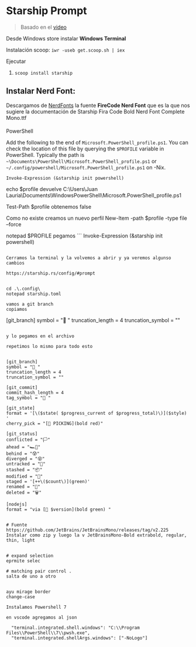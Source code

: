 # Starship Prompt
> Basado en el [video](https://youtu.be/Tq-kmohWYnU) 

Desde Windows store instalar **Windows Terminal**

Instalación scoop: `iwr -useb get.scoop.sh | iex`

Ejecutar
1.  `scoop install starship`
    
## Instalar Nerd Font:
Descargamos de [NerdFonts](https://www.nerdfonts.com/font-downloads) la fuente **FireCode Nerd Font** que es la que nos sugiere la documentación de Starship 
Fira Code Bold Nerd Font Complete Mono.ttf


####   
PowerShell

Add the following to the end of  `Microsoft.PowerShell_profile.ps1`. You can check the location of this file by querying the  `$PROFILE`  variable in PowerShell. Typically the path is  `~\Documents\PowerShell\Microsoft.PowerShell_profile.ps1`  or  `~/.config/powershell/Microsoft.PowerShell_profile.ps1`  on -Nix.

```
Invoke-Expression (&starship init powershell)
```


echo $profile
devuelve C:\Users\Juan Lauria\Documents\WindowsPowerShell\Microsoft.PowerShell_profile.ps1

Test-Path $profile
obtenemos false

Como no existe creamos un nuevo perfil
New-Item -path $profile -type file –force

notepad $PROFILE
pegamos ```
Invoke-Expression (&starship init powershell)

```

Cerramos la terminal y la volvemos a abrir y ya veremos algunso cambios

https://starship.rs/config/#prompt


cd .\.config\
notepad starship.toml

vamos a git branch
copiamos 

```
[git_branch]
symbol = "🌱 "
truncation_length = 4
truncation_symbol = ""
```

y lo pegamos en el archivo

repetimos lo mismo para todo esto


[git_branch]
symbol = "🌱 "
truncation_length = 4
truncation_symbol = ""

[git_commit]
commit_hash_length = 4
tag_symbol = "🔖 "

[git_state]
format = '[\($state( $progress_current of $progress_total)\)]($style) '
cherry_pick = "[🍒 PICKING](bold red)"

[git_status]
conflicted = "🏳"
ahead = "🏎💨"
behind = "😰"
diverged = "😵"
untracked = "🤷‍"
stashed = "📦"
modified = "📝"
staged = '[++\($count\)](green)'
renamed = "👅"
deleted = "🗑"

[nodejs]
format = "via [🤖 $version](bold green) "


# Fuente
https://github.com/JetBrains/JetBrainsMono/releases/tag/v2.225
Instalar como zip y luego la v JetBrainsMono-Bold extrabold, regular, thin, light


# expand selection
eprmite selec

# matching pair control .
salta de uno a otro


ayu mirage border
change-case

Instalamos Powershell 7

en vscode agregamos al json

  "terminal.integrated.shell.windows": "C:\\Program Files\\PowerShell\\7\\pwsh.exe",
  "terminal.integrated.shellArgs.windows": ["-NoLogo"]